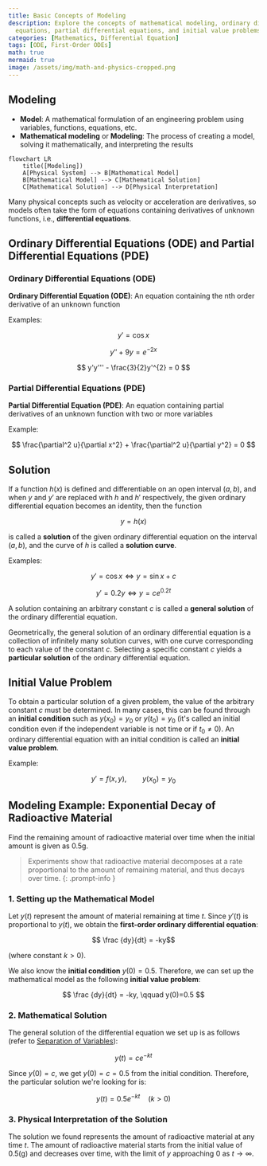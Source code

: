 ```yaml
---
title: Basic Concepts of Modeling
description: Explore the concepts of mathematical modeling, ordinary differential
  equations, partial differential equations, and initial value problems.
categories: [Mathematics, Differential Equation]
tags: [ODE, First-Order ODEs]
math: true
mermaid: true
image: /assets/img/math-and-physics-cropped.png
---
```

## Modeling
- **Model**: A mathematical formulation of an engineering problem using variables, functions, equations, etc.
- **Mathematical modeling** or **Modeling**: The process of creating a model, solving it mathematically, and interpreting the results

```mermaid
flowchart LR
	title([Modeling])
	A[Physical System] --> B[Mathematical Model]
	B[Mathematical Model] --> C[Mathematical Solution]
	C[Mathematical Solution] --> D[Physical Interpretation]
```

Many physical concepts such as velocity or acceleration are derivatives, so models often take the form of equations containing derivatives of unknown functions, i.e., **differential equations**.

## Ordinary Differential Equations (ODE) and Partial Differential Equations (PDE)
### Ordinary Differential Equations (ODE)
**Ordinary Differential Equation (ODE)**: An equation containing the nth order derivative of an unknown function

Examples:

$$y' = \cos x$$

$$ y'' + 9y = e^{-2x} $$

$$ y'y''' - \frac{3}{2}y'^{2} = 0 $$


### Partial Differential Equations (PDE)
**Partial Differential Equation (PDE)**: An equation containing partial derivatives of an unknown function with two or more variables

Example:

$$ \frac{\partial^2 u}{\partial x^2} + \frac{\partial^2 u}{\partial y^2} = 0 $$

## Solution
If a function $h(x)$ is defined and differentiable on an open interval $(a, b)$, and when $y$ and $y'$ are replaced with $h$ and $h'$ respectively, the given ordinary differential equation becomes an identity, then the function

$$ y = h(x) $$

is called a **solution** of the given ordinary differential equation on the interval $(a, b)$, and the curve of $h$ is called a **solution curve**.

Examples:

$$ y'=\cos x \Leftrightarrow y=\sin x+c $$

$$ y'=0.2y \Leftrightarrow y=ce^{0.2t} $$

A solution containing an arbitrary constant $c$ is called a **general solution** of the ordinary differential equation.

Geometrically, the general solution of an ordinary differential equation is a collection of infinitely many solution curves, with one curve corresponding to each value of the constant $c$. Selecting a specific constant $c$ yields a **particular solution** of the ordinary differential equation.

## Initial Value Problem
To obtain a particular solution of a given problem, the value of the arbitrary constant $c$ must be determined. In many cases, this can be found through an **initial condition** such as $y(x_{0})=y_{0}$ or $y(t_{0})=y_{0}$ (it's called an initial condition even if the independent variable is not time or if $t_{0}\neq0$). An ordinary differential equation with an initial condition is called an **initial value problem**.

Example:

$$ y'=f(x,y),\qquad y(x_{0})=y_{0} $$

## Modeling Example: Exponential Decay of Radioactive Material
Find the remaining amount of radioactive material over time when the initial amount is given as 0.5g.
> Experiments show that radioactive material decomposes at a rate proportional to the amount of remaining material, and thus decays over time.
{: .prompt-info }

### 1. Setting up the Mathematical Model
Let $y(t)$ represent the amount of material remaining at time $t$. Since $y'(t)$ is proportional to $y(t)$, we obtain the **first-order ordinary differential equation**:

$$ \frac {dy}{dt} = -ky$$ 

(where constant $k>0$).

We also know the **initial condition** $y(0)=0.5$. Therefore, we can set up the mathematical model as the following **initial value problem**:

$$ \frac {dy}{dt} = -ky, \qquad y(0)=0.5 $$

### 2. Mathematical Solution
The general solution of the differential equation we set up is as follows (refer to [Separation of Variables](/posts/Separation-of-Variables/#modeling-example-radiocarbon-dating)):

$$ y(t)=ce^{-kt} $$

Since $y(0)=c$, we get $y(0)=c=0.5$ from the initial condition. Therefore, the particular solution we're looking for is:

$$ y(t)=0.5e^{-kt} \quad(k>0)$$

### 3. Physical Interpretation of the Solution
The solution we found represents the amount of radioactive material at any time $t$. The amount of radioactive material starts from the initial value of 0.5(g) and decreases over time, with the limit of $y$ approaching $0$ as $t \to \infty$.
